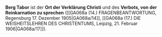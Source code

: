 
**Berg Tabor** ist der **Ort der Verklärung Christi** und des **Verbots, von der Reinkarnation zu sprechen** ([[GA068a (14.) FRAGENBEANTWORTUNG, Regensburg 17. Dezember 1905|GA068a/14]], [[GA068a (17.) DIE WEISHEITSLEHREN DES CHRISTENTUMS, Leipzig, 21. Februar 1906|GA068a/17]]).
